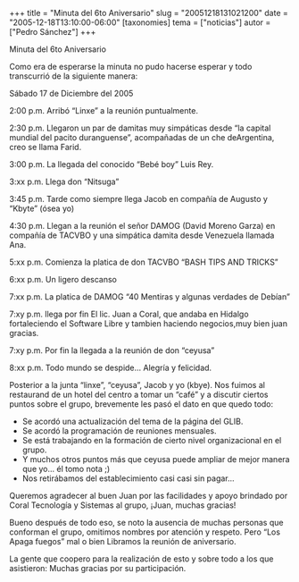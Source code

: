 +++
title = "Minuta del 6to Aniversario"
slug = "20051218131021200"
date = "2005-12-18T13:10:00-06:00"
[taxonomies]
tema = ["noticias"]
autor = ["Pedro Sánchez"]
+++

Minuta del 6to Aniversario

Como era de esperarse la minuta no pudo hacerse esperar y todo
transcurrió de la siguiente manera:

Sábado 17 de Diciembre del 2005

<!-- more -->
2:00 p.m. Arribó “Linxe” a la reunión puntualmente.

2:30 p.m. Llegaron un par de damitas muy simpáticas desde “la capital
mundial del pacito duranguense”, acompañadas de un che deArgentina, creo
se llama Farid.

3:00 p.m. La llegada del conocido “Bebé boy” Luis Rey.

3:xx p.m. Llega don “Nitsuga”

3:45 p.m. Tarde como siempre llega Jacob en compañía de Augusto y
“Kbyte” (ósea yo)

4:30 p.m. Llegan a la reunión el señor DAMOG (David Moreno Garza) en
compañía de TACVBO y una simpática damita desde Venezuela llamada Ana.

5:xx p.m. Comienza la platica de don TACVBO “BASH TIPS AND TRICKS”

6:xx p.m. Un ligero descanso

7:xx p.m. La platica de DAMOG “40 Mentiras y algunas verdades de Debían”

7:xy p.m. llega por fin El lic. Juan a Coral, que andaba en Hidalgo
fortaleciendo el Software Libre y tambien haciendo negocios,muy bien
juan gracias.

7:xy p.m. Por fin la llegada a la reunión de don “ceyusa”

8:xx p.m. Todo mundo se despide... Alegría y felicidad.

Posterior a la junta “linxe”, “ceyusa”, Jacob y yo (kbye). Nos fuimos al
restaurand de un hotel del centro a tomar un “café” y a discutir ciertos
puntos sobre el grupo, brevemente les pasó el dato en que quedo todo:

- Se acordó una actualización del tema de la página del GLIB.
- Se acordó la programación de reuniones mensuales.
- Se está trabajando en la formación de cierto nivel organizacional en
    el grupo.
- Y muchos otros puntos más que ceyusa puede ampliar de mejor manera
    que yo... él tomo nota ;)
- Nos retirábamos del establecimiento casi casi sin pagar...

Queremos agradecer al buen Juan por las facilidades y apoyo brindado por
Coral Tecnología y Sistemas al grupo, ¡Juan, muchas gracias!

Bueno después de todo eso, se noto la ausencia de muchas personas que
conforman el grupo, omitimos nombres por atención y respeto. Pero “Los
Apaga fuegos” mal o bien Libramos la reunión de aniversario.

La gente que coopero para la realización de esto y sobre todo a los que
asistieron: Muchas gracias por su participación.

